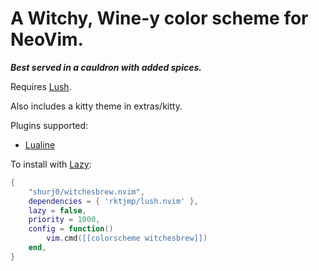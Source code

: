 # A Witchy, Wine-y color scheme for NeoVim. 
***Best served in a cauldron with added spices.***

Requires [Lush](https://github.com/rktjmp/lush.nvim/tree/main).

Also includes a kitty theme in extras/kitty. 

Plugins supported:
- [Lualine](https://github.com/nvim-lualine/lualine.nvim)

To install with [Lazy](https://github.com/folke/lazy.nvim):

```lua
{
    "shurj0/witchesbrew.nvim",
    dependencies = { 'rktjmp/lush.nvim' },
    lazy = false,
    priority = 1000,
    config = function()
        vim.cmd([[colorscheme witchesbrew]])
    end,
}
```

